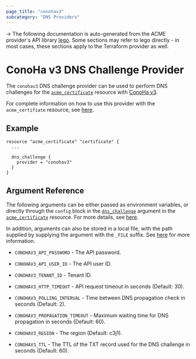 ```yaml
---
page_title: "conohav3"
subcategory: "DNS Providers"
---
```


-> The following documentation is auto-generated from the ACME
provider's API library [lego](https://go-acme.github.io/lego/).  Some
sections may refer to lego directly - in most cases, these sections
apply to the Terraform provider as well.

# ConoHa v3 DNS Challenge Provider

The `conohav3` DNS challenge provider can be used to perform DNS challenges for
the [`acme_certificate`][resource-acme-certificate] resource with
[ConoHa v3](https://www.conoha.jp/).

[resource-acme-certificate]: ../resources/certificate.md

For complete information on how to use this provider with the `acme_certifiate`
resource, see [here][resource-acme-certificate-dns-challenges].

[resource-acme-certificate-dns-challenges]: ../resources/certificate.md#using-dns-challenges

## Example

```hcl
resource "acme_certificate" "certificate" {
  ...

  dns_challenge {
    provider = "conohav3"
  }
}
```
## Argument Reference

The following arguments can be either passed as environment variables, or
directly through the `config` block in the
[`dns_challenge`][resource-acme-certificate-dns-challenge-arg] argument in the
[`acme_certificate`][resource-acme-certificate] resource. For more details, see
[here][resource-acme-certificate-dns-challenges].

[resource-acme-certificate-dns-challenge-arg]: ../resources/certificate.md#dns_challenge

In addition, arguments can also be stored in a local file, with the path
supplied by supplying the argument with the `_FILE` suffix. See
[here][acme-certificate-file-arg-example] for more information.

[acme-certificate-file-arg-example]: ../resources/certificate.md#using-variable-files-for-provider-arguments

* `CONOHAV3_API_PASSWORD` - The API password.
* `CONOHAV3_API_USER_ID` - The API user ID.
* `CONOHAV3_TENANT_ID` - Tenant ID.

* `CONOHAV3_HTTP_TIMEOUT` - API request timeout in seconds (Default: 30).
* `CONOHAV3_POLLING_INTERVAL` - Time between DNS propagation check in seconds (Default: 2).
* `CONOHAV3_PROPAGATION_TIMEOUT` - Maximum waiting time for DNS propagation in seconds (Default: 60).
* `CONOHAV3_REGION` - The region (Default: c3j1).
* `CONOHAV3_TTL` - The TTL of the TXT record used for the DNS challenge in seconds (Default: 60).


